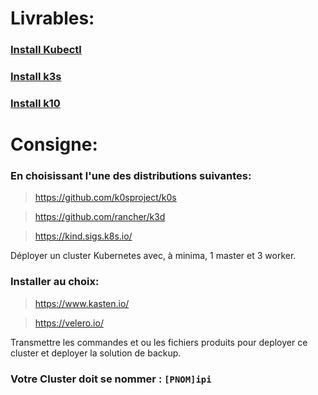 # Livrables:

### [Install Kubectl](https://github.com/lborruto/kubernetes_rs/blob/master/install_kubectl.md)

### [Install k3s](https://github.com/lborruto/kubernetes_rs/blob/master/install_k3s.md)

### [Install k10](https://github.com/lborruto/kubernetes_rs/blob/master/install_k10.md)

# Consigne:

### En choisissant l'une des distributions suivantes:

> https://github.com/k0sproject/k0s

> https://github.com/rancher/k3d

> https://kind.sigs.k8s.io/

 Déployer un cluster Kubernetes avec, à minima, 1 master et 3 worker.

### Installer au choix:

> https://www.kasten.io/

> https://velero.io/

Transmettre les commandes et ou les fichiers produits pour deployer ce cluster et deployer la solution de backup.

### Votre Cluster doit se nommer : ```[PNOM]ipi```